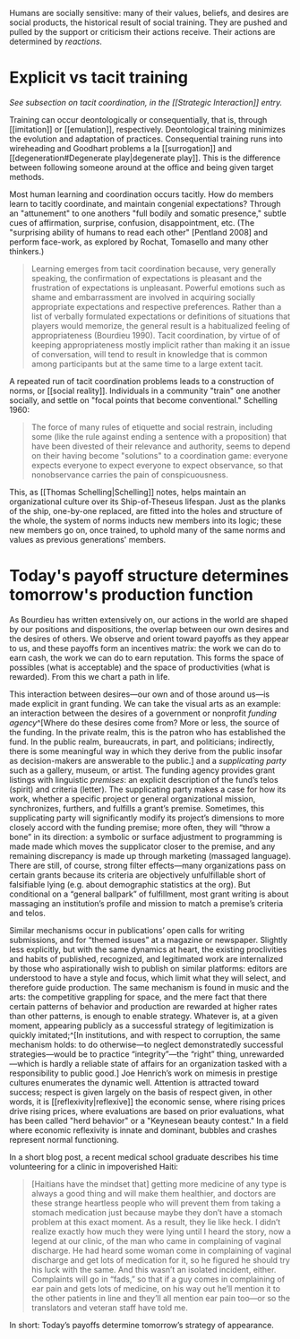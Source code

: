 Humans are socially sensitive: many of their values, beliefs, and desires are social products, the historical result of social training. They are pushed and pulled by the support or criticism their actions receive. Their actions are determined by _reactions_. 

# Explicit vs tacit training

_See subsection on tacit coordination, in the [[Strategic Interaction]] entry._

Training can occur deontologically or consequentially, that is, through [[imitation]] or [[emulation]], respectively. Deontological training minimizes the evolution and adaptation of practices. Consequential training runs into wireheading and Goodhart problems a la [[surrogation]] and [[degeneration#Degenerate play|degenerate play]]. This is the difference between following someone around at the office and being given target methods.

Most human learning and coordination occurs tacitly. How do members learn to tacitly coordinate, and maintain congenial expectations? Through an "attunement" to one anothers "full bodily and somatic presence," subtle cues of affirmation, surprise, confusion, disappointment, etc. (The "surprising ability of humans to read each other" [Pentland 2008] and perform face-work, as explored by Rochat, Tomasello and many other thinkers.)

> Learning emerges from tacit coordination because, very generally speaking, the confirmation of expectations is pleasant and the frustration of expectations is unpleasant. Powerful emotions such as shame and embarrassment are involved in acquiring socially appropriate expectations and respective preferences. Rather than a list of verbally formulated expectations or definitions of situations that players would memorize, the general result is a habitualized feeling of appropriateness (Bourdieu 1990). Tacit coordination, by virtue of of keeping appropriateness mostly implicit rather than making it an issue of conversation, will tend to result in knowledge that is common among participants but at the same time to a large extent tacit.

A repeated run of tacit coordination problems leads to a construction of norms, or [[social reality]]. Individuals in a community "train" one another socially, and settle on "focal points that become conventional." Schelling 1960:

> The force of many rules of etiquette and social restrain, including some (like the rule against ending a sentence with a proposition) that have been divested of their relevance and authority, seems to depend on their having become "solutions" to a coordination game: everyone expects everyone to expect everyone to expect observance, so that nonobservance carries the pain of conspicuousness.

This, as [[Thomas Schelling|Schelling]] notes, helps maintain an organizational culture over its Ship-of-Theseus lifespan. Just as the planks of the ship, one-by-one replaced, are fitted into the holes and structure of the whole, the system of norms inducts new members into its logic; these new members go on, once trained, to uphold many of the same norms and values as previous generations' members.

# Today's payoff structure determines tomorrow's production function

As Bourdieu has  written extensively on, our actions in the world are shaped by our positions and dispositions, the overlap between our own desires and the desires of others. We observe and orient toward payoffs as they appear to us, and these payoffs form an incentives matrix: the work we can do to earn cash, the work we can do to earn reputation. This forms the space of possibles (what is acceptable) and the space of productivities (what is rewarded). From this we chart a path in life.

This interaction between desires—our own and of those around us—is made explicit in grant funding. We can take the visual arts as an example: an interaction between the desires of a government or nonprofit _funding agency_^[Where do these desires come from? More or less, the source of the funding. In the private realm, this is the patron who has established the fund. In the public realm, bureaucrats, in part, and politicians; indirectly, there is some meaningful way in which they derive from the public insofar as decision-makers are answerable to the public.] and a _supplicating party_ such as a gallery, museum, or artist. The funding agency provides grant listings with linguistic _premises_: an explicit description of the fund’s telos (spirit) and criteria (letter). The supplicating party makes a case for how its work, whether a specific project or general organizational mission, synchronizes, furthers, and fulfills a grant’s premise. Sometimes, this supplicating party will significantly modify its project’s dimensions to more closely accord with the funding premise; more often, they will “throw a bone” in its direction: a symbolic or surface adjustment to programming is made made which moves the supplicator closer to the premise, and any remaining discrepancy is made up through marketing (massaged language). There are still, of course, strong filter effects—many organizations pass on certain grants because its criteria are objectively unfulfillable short of falsifiable lying (e.g. about demographic statistics at the org). But conditional on a “general ballpark” of fulfillment, most grant writing is about massaging an institution’s profile and mission to match a premise’s criteria and telos.

Similar mechanisms occur in publications’ open calls for writing submissions, and for “themed issues” at a magazine or newspaper. Slightly less explicitly, but with the same dynamics at heart, the existing proclivities and habits of published, recognized, and legitimated work are internalized by those who aspirationally wish to publish on similar platforms: editors are understood to have a style and focus, which limit what they will select, and therefore guide production. The same mechanism is found in music and the arts: the competitive grappling for space, and the mere fact that there certain patterns of behavior and production are rewarded at higher rates than other patterns, is enough to enable strategy. Whatever is, at a given moment, appearing publicly as a successful strategy of legitimization is quickly imitated;^[In institutions, and with respect to corruption, the same mechanism holds: to do otherwise—to neglect demonstratedly successful strategies—would be to practice “integrity”—the “right” thing, unrewarded—which is hardly a reliable state of affairs for an organization tasked with a responsibility to public good.] Joe Henrich’s work on mimesis in prestige cultures enumerates the dynamic well. Attention is attracted toward success; respect is given largely on the basis of respect given, in other words, it is [[reflexivity|reflexive]] the economic sense, where rising prices drive rising prices, where evaluations are based on prior evaluations, what has been called "herd behavior" or a "Keynesean beauty contest." In a field where economic reflexivity is innate and dominant, bubbles and crashes represent normal functioning.

In a short blog post, a recent medical school graduate describes his time volunteering for a clinic in impoverished Haiti:

> [Haitians have the mindset that] getting more medicine of any type is always a good thing and will make them healthier, and doctors are these strange heartless people who will prevent them from taking a stomach medication just because maybe they don’t have a stomach problem at this exact moment. As a result, they lie like heck. I didn’t realize exactly how much they were lying until I heard the story, now a legend at our clinic, of the man who came in complaining of vaginal discharge. He had heard some woman come in complaining of vaginal discharge and get lots of medication for it, so he figured he should try his luck with the same. And this wasn’t an isolated incident, either. Complaints will go in “fads,” so that if a guy comes in complaining of ear pain and gets lots of medicine, on his way out he’ll mention it to the other patients in line and they’ll all mention ear pain too—or so the translators and veteran staff have told me.

In short: Today’s payoffs determine tomorrow’s strategy of appearance.